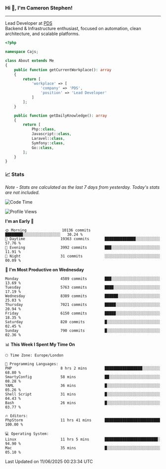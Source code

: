 ### Hi 👋, I'm Cameron Stephen!

---

Lead Developer at [PDS](https://prindatasolutions.co.uk)  
Backend & Infrastructure enthusiast, focused on automation, clean architecture, and scalable platforms.


```php
<?php

namespace Cajs;

class About extends Me
{
    public function getCurrentWorkplace(): array
    {
        return [
            'workplace' => [
                'company' => 'PDS',
                'position' => 'Lead Developer'
            ]
        ];
    }

    public function getDailyKnowledge(): array
    {
        return [
            Php::class,
            Javascript::class,
            Laravel::class,
            Symfony::class,
            Go::class,
        ];
    }
}
```

### 📈 Stats
<p><em>Note - Stats are calculated as the last 7 days from yesterday. Today's stats are not included.</em></p>


<!--START_SECTION:waka-->
![Code Time](http://img.shields.io/badge/Code%20Time-4%2C518%20hrs%2054%20mins-blue)

![Profile Views](http://img.shields.io/badge/Profile%20Views-0-blue)

**I'm an Early 🐤** 

```text
🌞 Morning                10136 commits       ████████░░░░░░░░░░░░░░░░░   30.24 % 
🌆 Daytime                19363 commits       ██████████████░░░░░░░░░░░   57.76 % 
🌃 Evening                3992 commits        ███░░░░░░░░░░░░░░░░░░░░░░   11.91 % 
🌙 Night                  31 commits          ░░░░░░░░░░░░░░░░░░░░░░░░░   00.09 % 
```
📅 **I'm Most Productive on Wednesday** 

```text
Monday                   4589 commits        ███░░░░░░░░░░░░░░░░░░░░░░   13.69 % 
Tuesday                  5763 commits        ████░░░░░░░░░░░░░░░░░░░░░   17.19 % 
Wednesday                8389 commits        ██████░░░░░░░░░░░░░░░░░░░   25.03 % 
Thursday                 7021 commits        █████░░░░░░░░░░░░░░░░░░░░   20.94 % 
Friday                   6150 commits        █████░░░░░░░░░░░░░░░░░░░░   18.35 % 
Saturday                 820 commits         █░░░░░░░░░░░░░░░░░░░░░░░░   02.45 % 
Sunday                   790 commits         █░░░░░░░░░░░░░░░░░░░░░░░░   02.36 % 
```


📊 **This Week I Spent My Time On** 

```text
🕑︎ Time Zone: Europe/London

💬 Programming Languages: 
PHP                      8 hrs 2 mins        █████████████████░░░░░░░░   68.80 % 
SmartyConfig             58 mins             ██░░░░░░░░░░░░░░░░░░░░░░░   08.28 % 
YAML                     36 mins             █░░░░░░░░░░░░░░░░░░░░░░░░   05.26 % 
Shell Script             31 mins             █░░░░░░░░░░░░░░░░░░░░░░░░   04.43 % 
Bash                     26 mins             █░░░░░░░░░░░░░░░░░░░░░░░░   03.77 % 

🔥 Editors: 
PhpStorm                 11 hrs 41 mins      █████████████████████████   100.00 % 

💻 Operating System: 
Linux                    11 hrs 5 mins       ████████████████████████░   94.90 % 
Mac                      35 mins             █░░░░░░░░░░░░░░░░░░░░░░░░   05.10 % 
```


 Last Updated on 11/06/2025 00:23:34 UTC
<!--END_SECTION:waka-->
